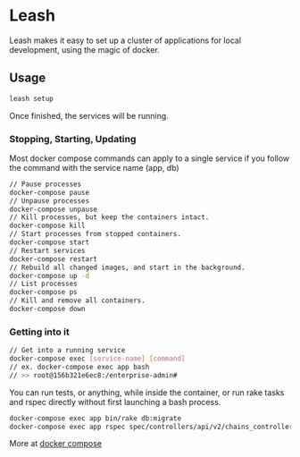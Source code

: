 # Leash

Leash makes it easy to set up a cluster of applications for local development, using the magic of docker.

## Usage

```bash
leash setup
```
Once finished, the services will be running.

### Stopping, Starting, Updating

Most docker compose commands can apply to a single service if you follow the command with the service name (app, db)

```bash
// Pause processes
docker-compose pause
// Unpause processes
docker-compose unpause
// Kill processes, but keep the containers intact.
docker-compose kill
// Start processes from stopped containers.
docker-compose start
// Restart services
docker-compose restart
// Rebuild all changed images, and start in the background.
docker-compose up -d
// List processes
docker-compose ps
// Kill and remove all containers.
docker-compose down
```

### Getting into it
```bash
// Get into a running service
docker-compose exec [service-name] [command]
// ex. docker-compose exec app bash
// >> root@156b321e6ec8:/enterprise-admin#
```

You can run tests, or anything, while inside the container, or run rake tasks and rspec directly without first launching a bash process.
```bash
docker-compose exec app bin/rake db:migrate
docker-compose exec app rspec spec/controllers/api/v2/chains_controller_spec.rb
```

More at [docker compose](https://docs.docker.com/compose/compose-file)